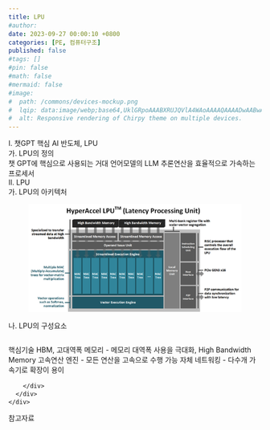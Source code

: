 ```yaml
---
title: LPU
#author: 
date: 2023-09-27 00:00:10 +0800
categories: [PE, 컴퓨터구조]
published: false
#tags: []
#pin: false
#math: false
#mermaid: false
#image:
#  path: /commons/devices-mockup.png
#  lqip: data:image/webp;base64,UklGRpoAAABXRUJQVlA4WAoAAAAQAAAADwAABwAAQUxQSDIAAAARL0AmbZurmr57yyIiqE8oiG0bejIYEQTgqiDA9vqnsUSI6H+oAERp2HZ65qP/VIAWAFZQOCBCAAAA8AEAnQEqEAAIAAVAfCWkAALp8sF8rgRgAP7o9FDvMCkMde9PK7euH5M1m6VWoDXf2FkP3BqV0ZYbO6NA/VFIAAAA
#  alt: Responsive rendering of Chirpy theme on multiple devices.
---
```


<div class="post-wrap">
  <div class="para">
    <div class="para-title">
      I. 챗GPT 핵심 AI 반도체, LPU
    </div>
    <div class="para-cntnt">
      <div class="para">
        <div class="para-title">
          가. LPU의 정의
        </div>
        <div class="para-cntnt">
            챗 GPT에 핵심으로 사용되는 거대 언어모델의 LLM 추론연산을 효율적으로 가속하는 프로세서
        </div>
      </div>
    </div>
  </div>
  
  <div class="para">
    <div class="para-title">
      II. LPU
    </div>
    <div class="para-cntnt">
      <div class="para">
        <div class="para-title">
          가. LPU의 아키텍처
        </div>
        <div class="para-cntnt">
          <figure class="post-figure">
            <img src="/assets/img/posts/LPU.png" alt="LPU">
<!--            <figcaption>Source: Unveiling the Metaverse: Exploring Emerging Trends, Multifaceted Perspectives, and Future Challenges</figcaption>-->
          </figure>
        </div>
      </div>
      <div class="para">
        <div class="para-title">
          나. LPU의 구성요소
        </div>
        <div class="para-cntnt">
          <table class="post-table">
          </table>
          핵심기술
  HBM, 고대역폭 메모리 - 메모리 대역폭 사용을 극대화, High Bandwidth Memory
  고속연산 엔진 - 모든 연산을 고속으로 수행 가능
  자체 네트워킹 - 다수개 가속기로 확장이 용이

        </div>
      </div>
    </div>
  </div>

  <div class="refr-wrap">
    <div class="refr-title">
        참고자료
    </div>
    <ol class="refr-list">
    <!--    <li>(나현식, 최대선) <a target="_blank" href="https://scienceon.kisti.re.kr/commons/util/originalView.do?cn=JAKO202225948430499&oCn=JAKO202225948430499&dbt=JAKO&journal=NJOU00291864">메타버스 보안 위협 요소 및 대응 방안 검토</a></li>-->
    <!--    <li>(M. Uddin, S. Manickam, H. Ullah, M. Obaidat and A. Dandoush) <a target="_blank" href="https://ieeexplore.ieee.org/abstract/document/10138386">Unveiling the Metaverse: Exploring Emerging Trends, Multifaceted Perspectives, and Future Challenges</a></li>-->
    </ol>
  </div>
</div>
